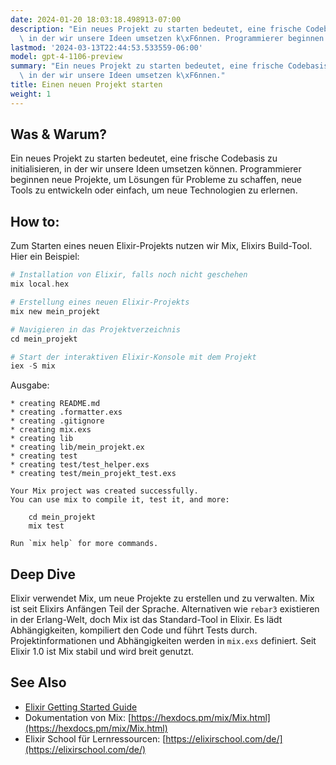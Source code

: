 ```yaml
---
date: 2024-01-20 18:03:18.498913-07:00
description: "Ein neues Projekt zu starten bedeutet, eine frische Codebasis zu initialisieren,\
  \ in der wir unsere Ideen umsetzen k\xF6nnen. Programmierer beginnen neue\u2026"
lastmod: '2024-03-13T22:44:53.533559-06:00'
model: gpt-4-1106-preview
summary: "Ein neues Projekt zu starten bedeutet, eine frische Codebasis zu initialisieren,\
  \ in der wir unsere Ideen umsetzen k\xF6nnen."
title: Einen neuen Projekt starten
weight: 1
---
```


## Was & Warum?
Ein neues Projekt zu starten bedeutet, eine frische Codebasis zu initialisieren, in der wir unsere Ideen umsetzen können. Programmierer beginnen neue Projekte, um Lösungen für Probleme zu schaffen, neue Tools zu entwickeln oder einfach, um neue Technologien zu erlernen.

## How to:
Zum Starten eines neuen Elixir-Projekts nutzen wir Mix, Elixirs Build-Tool. Hier ein Beispiel:

```elixir
# Installation von Elixir, falls noch nicht geschehen
mix local.hex

# Erstellung eines neuen Elixir-Projekts
mix new mein_projekt

# Navigieren in das Projektverzeichnis
cd mein_projekt

# Start der interaktiven Elixir-Konsole mit dem Projekt
iex -S mix
```

Ausgabe:

```
* creating README.md
* creating .formatter.exs
* creating .gitignore
* creating mix.exs
* creating lib
* creating lib/mein_projekt.ex
* creating test
* creating test/test_helper.exs
* creating test/mein_projekt_test.exs

Your Mix project was created successfully.
You can use mix to compile it, test it, and more:

    cd mein_projekt
    mix test

Run `mix help` for more commands.
```

## Deep Dive
Elixir verwendet Mix, um neue Projekte zu erstellen und zu verwalten. Mix ist seit Elixirs Anfängen Teil der Sprache. Alternativen wie `rebar3` existieren in der Erlang-Welt, doch Mix ist das Standard-Tool in Elixir. Es lädt Abhängigkeiten, kompiliert den Code und führt Tests durch. Projektinformationen und Abhängigkeiten werden in `mix.exs` definiert. Seit Elixir 1.0 ist Mix stabil und wird breit genutzt.

## See Also
- [Elixir Getting Started Guide](https://elixir-lang.org/getting-started/introduction.html)
- Dokumentation von Mix: [https://hexdocs.pm/mix/Mix.html](https://hexdocs.pm/mix/Mix.html)
- Elixir School für Lernressourcen: [https://elixirschool.com/de/](https://elixirschool.com/de/)
